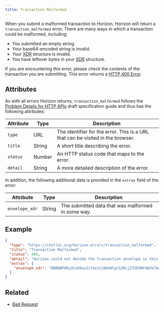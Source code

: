```yaml
---
title: Transaction Malformed
---
```


When you submit a malformed transaction to Horizon, Horizon will return a `transaction_malformed`
error. There are many ways in which a transaction could be malformed, including:

- You submitted an empty string.
- Your base64-encoded string is invalid.
- Your [XDR](https://www.stellar.org/developers/guides/concepts/xdr.html) structure is invalid.
- You have leftover bytes in your [XDR](https://www.stellar.org/developers/guides/concepts/xdr.html) structure.

If you are encountering this error, please check the contents of the transaction you are
submitting. This error returns a
[HTTP 400 Error](https://developer.mozilla.org/en-US/docs/Web/HTTP/Response_codes).

## Attributes

As with all errors Horizon returns, `transaction_malformed` follows the
[Problem Details for HTTP APIs](https://tools.ietf.org/html/draft-ietf-appsawg-http-problem-00)
draft specification guide and thus has the following attributes:

| Attribute   | Type   | Description                                                                     |
| ----------- | ------ | ------------------------------------------------------------------------------- |
| `type`      | URL    | The identifier for the error.  This is a URL that can be visited in the browser.|
| `title`     | String | A short title describing the error.                                             |
| `status`    | Number | An HTTP status code that maps to the error.                                     |
| `detail`    | String | A more detailed description of the error.                                       |

In addition, the following additional data is provided in the `extras` field of the error:

| Attribute      | Type   | Description                                        |
|----------------|--------|----------------------------------------------------|
| `envelope_xdr` | String | The submitted data that was malformed in some way. |

## Example

```json
{
  "type": "https://stellar.org/horizon-errors/transaction_malformed",
  "title": "Transaction Malformed",
  "status": 400,
  "detail": "Horizon could not decode the transaction envelope in this request. A transaction should be an XDR TransactionEnvelope struct encoded using base64.  The envelope read from this request is echoed in the `extras.envelope_xdr` field of this response for your convenience.",
  "extras": {
    "envelope_xdr": "BBBBBPORy3CoX6ox2ilbeiVjBA5WlpCSZRcjZ7VE9Wf4QVk7AAAAZAAAQz0AAAACAAAAAAAAAAAAAAABAAAAAAAAAAEAAAAA85HLcKhfqjHaKVt6JWMEDlaWkJJlFyNntUT1Z/hBWTsAAAAAAAAAAAL68IAAAAAAAAAAARN17BEAAABAA9Ad7OKc7y60NT/JuobaHOfmuq8KbZqcV6G/es94u9yT84fi0aI7tJsFMOyy8cZ4meY3Nn908OU+KfRWV40UCw=="
  }
}
```

## Related

- [Bad Request](./bad-request.md)
